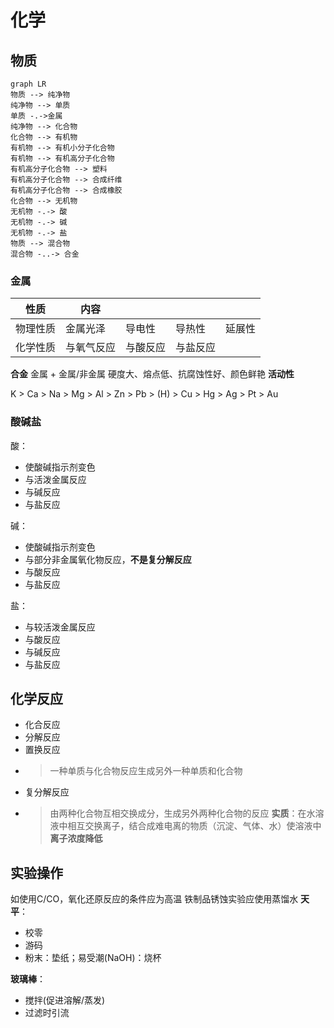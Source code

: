 # 化学

## 物质

```mermaid
graph LR
物质 --> 纯净物
纯净物 --> 单质
单质 -.->金属
纯净物 --> 化合物
化合物 --> 有机物
有机物 --> 有机小分子化合物
有机物 --> 有机高分子化合物
有机高分子化合物 --> 塑料
有机高分子化合物 --> 合成纤维
有机高分子化合物 --> 合成橡胶
化合物 --> 无机物
无机物 -.-> 酸
无机物 -.-> 碱
无机物 -.-> 盐
物质 --> 混合物
混合物 -..-> 合金
```

### 金属

| 性质     | 内容       |          |          |        |
| -------- | ---------- | -------- | -------- | ------ |
| 物理性质 | 金属光泽   | 导电性   | 导热性   | 延展性 |
| 化学性质 | 与氧气反应 | 与酸反应 | 与盐反应 |

**合金**
金属 + 金属/非金属
硬度大、熔点低、抗腐蚀性好、颜色鲜艳
**活动性**

K > Ca > Na > Mg > Al > Zn > Pb > (H) > Cu > Hg > Ag > Pt > Au

### 酸碱盐

酸：

- 使酸碱指示剂变色
- 与活泼金属反应
- 与碱反应
- 与盐反应

碱：

- 使酸碱指示剂变色
- 与部分非金属氧化物反应，**不是复分解反应**
- 与酸反应
- 与盐反应

盐：

- 与较活泼金属反应
- 与酸反应
- 与碱反应
- 与盐反应

## 化学反应

- 化合反应
- 分解反应
- 置换反应
- > 一种单质与化合物反应生成另外一种单质和化合物
- 复分解反应
- > 由两种化合物互相交换成分，生成另外两种化合物的反应
  > **实质**：在水溶液中相互交换离子，结合成难电离的物质（沉淀、气体、水）使溶液中**离子浓度降低**

## 实验操作

如使用C/CO，氧化还原反应的条件应为高温
铁制品锈蚀实验应使用蒸馏水
**天平**：

- 校零
- 游码
- 粉末：垫纸；易受潮(NaOH)：烧杯

**玻璃棒**：

- 搅拌(促进溶解/蒸发)
- 过滤时引流
